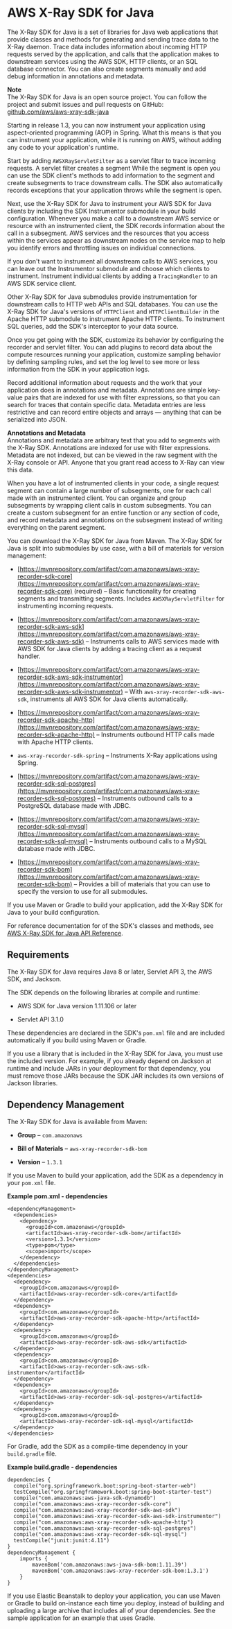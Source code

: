 # AWS X\-Ray SDK for Java<a name="xray-sdk-java"></a>

The X\-Ray SDK for Java is a set of libraries for Java web applications that provide classes and methods for generating and sending trace data to the X\-Ray daemon\. Trace data includes information about incoming HTTP requests served by the application, and calls that the application makes to downstream services using the AWS SDK, HTTP clients, or an SQL database connector\. You can also create segments manually and add debug information in annotations and metadata\.

**Note**  
The X\-Ray SDK for Java is an open source project\. You can follow the project and submit issues and pull requests on GitHub: [github\.com/aws/aws\-xray\-sdk\-java](https://github.com/aws/aws-xray-sdk-java)

Starting in release 1\.3, you can now instrument your application using aspect\-oriented programming \(AOP\) in Spring\. What this means is that you can instrument your application, while it is running on AWS, without adding any code to your application's runtime\.

Start by adding `AWSXRayServletFilter` as a servlet filter to trace incoming requests\. A servlet filter creates a segment While the segment is open you can use the SDK client's methods to add information to the segment and create subsegments to trace downstream calls\. The SDK also automatically records exceptions that your application throws while the segment is open\.

Next, use the X\-Ray SDK for Java to instrument your AWS SDK for Java clients by including the SDK Instrumentor submodule in your build configuration\. Whenever you make a call to a downstream AWS service or resource with an instrumented client, the SDK records information about the call in a subsegment\. AWS services and the resources that you access within the services appear as downstream nodes on the service map to help you identify errors and throttling issues on individual connections\.

If you don't want to instrument all downstream calls to AWS services, you can leave out the Instrumentor submodule and choose which clients to instrument\. Instrument individual clients by adding a `TracingHandler` to an AWS SDK service client\.

Other X\-Ray SDK for Java submodules provide instrumentation for downstream calls to HTTP web APIs and SQL databases\. You can use the X\-Ray SDK for Java's versions of `HTTPClient` and `HTTPClientBuilder` in the Apache HTTP submodule to instrument Apache HTTP clients\. To instrument SQL queries, add the SDK's interceptor to your data source\.

Once you get going with the SDK, customize its behavior by configuring the recorder and servlet filter\. You can add plugins to record data about the compute resources running your application, customize sampling behavior by defining sampling rules, and set the log level to see more or less information from the SDK in your application logs\.

Record additional information about requests and the work that your application does in annotations and metadata\. Annotations are simple key\-value pairs that are indexed for use with filter expressions, so that you can search for traces that contain specific data\. Metadata entries are less restrictive and can record entire objects and arrays — anything that can be serialized into JSON\.

**Annotations and Metadata**  
Annotations and metadata are arbitrary text that you add to segments with the X\-Ray SDK\. Annotations are indexed for use with filter expressions\. Metadata are not indexed, but can be viewed in the raw segment with the X\-Ray console or API\. Anyone that you grant read access to X\-Ray can view this data\.

When you have a lot of instrumented clients in your code, a single request segment can contain a large number of subsegments, one for each call made with an instrumented client\. You can organize and group subsegments by wrapping client calls in custom subsegments\. You can create a custom subsegment for an entire function or any section of code, and record metadata and annotations on the subsegment instead of writing everything on the parent segment\.

You can download the X\-Ray SDK for Java from Maven\. The X\-Ray SDK for Java is split into submodules by use case, with a bill of materials for version management:

+ [https://mvnrepository.com/artifact/com.amazonaws/aws-xray-recorder-sdk-core](https://mvnrepository.com/artifact/com.amazonaws/aws-xray-recorder-sdk-core) \(required\) – Basic functionality for creating segments and transmitting segments\. Includes `AWSXRayServletFilter` for instrumenting incoming requests\.

+ [https://mvnrepository.com/artifact/com.amazonaws/aws-xray-recorder-sdk-aws-sdk](https://mvnrepository.com/artifact/com.amazonaws/aws-xray-recorder-sdk-aws-sdk) – Instruments calls to AWS services made with AWS SDK for Java clients by adding a tracing client as a request handler\.

+ [https://mvnrepository.com/artifact/com.amazonaws/aws-xray-recorder-sdk-aws-sdk-instrumentor](https://mvnrepository.com/artifact/com.amazonaws/aws-xray-recorder-sdk-aws-sdk-instrumentor) – With `aws-xray-recorder-sdk-aws-sdk`, instruments all AWS SDK for Java clients automatically\.

+ [https://mvnrepository.com/artifact/com.amazonaws/aws-xray-recorder-sdk-apache-http](https://mvnrepository.com/artifact/com.amazonaws/aws-xray-recorder-sdk-apache-http) – Instruments outbound HTTP calls made with Apache HTTP clients\.

+   `aws-xray-recorder-sdk-spring` – Instruments X\-Ray applications using Spring\. 

+ [https://mvnrepository.com/artifact/com.amazonaws/aws-xray-recorder-sdk-sql-postgres](https://mvnrepository.com/artifact/com.amazonaws/aws-xray-recorder-sdk-sql-postgres) – Instruments outbound calls to a PostgreSQL database made with JDBC\.

+ [https://mvnrepository.com/artifact/com.amazonaws/aws-xray-recorder-sdk-sql-mysql](https://mvnrepository.com/artifact/com.amazonaws/aws-xray-recorder-sdk-sql-mysql) – Instruments outbound calls to a MySQL database made with JDBC\.

+ [https://mvnrepository.com/artifact/com.amazonaws/aws-xray-recorder-sdk-bom](https://mvnrepository.com/artifact/com.amazonaws/aws-xray-recorder-sdk-bom) – Provides a bill of materials that you can use to specify the version to use for all submodules\.

If you use Maven or Gradle to build your application, add the X\-Ray SDK for Java to your build configuration\.

For reference documentation for of the SDK's classes and methods, see [AWS X\-Ray SDK for Java API Reference](http://docs.aws.amazon.com/xray-sdk-for-java/latest/javadoc)\.

## Requirements<a name="xray-sdk-java-requirements"></a>

The X\-Ray SDK for Java requires Java 8 or later, Servlet API 3, the AWS SDK, and Jackson\.

The SDK depends on the following libraries at compile and runtime:

+ AWS SDK for Java version 1\.11\.106 or later

+ Servlet API 3\.1\.0

These dependencies are declared in the SDK's `pom.xml` file and are included automatically if you build using Maven or Gradle\.

If you use a library that is included in the X\-Ray SDK for Java, you must use the included version\. For example, if you already depend on Jackson at runtime and include JARs in your deployment for that dependency, you must remove those JARs because the SDK JAR includes its own versions of Jackson libraries\. 

## Dependency Management<a name="xray-sdk-java-dependencies"></a>

The X\-Ray SDK for Java is available from Maven:

+ **Group** – `com.amazonaws`

+ **Bill of Materials** – `aws-xray-recorder-sdk-bom`

+ **Version** – `1.3.1`

If you use Maven to build your application, add the SDK as a dependency in your `pom.xml` file\.

**Example pom\.xml \- dependencies**  

```
<dependencyManagement>
  <dependencies>
    <dependency>
      <groupId>com.amazonaws</groupId>
      <artifactId>aws-xray-recorder-sdk-bom</artifactId>
      <version>1.3.1</version>
      <type>pom</type>
      <scope>import</scope>
    </dependency>
  </dependencies>
</dependencyManagement>
<dependencies>
  <dependency>
    <groupId>com.amazonaws</groupId>
    <artifactId>aws-xray-recorder-sdk-core</artifactId>
  </dependency>
  <dependency>
    <groupId>com.amazonaws</groupId>
    <artifactId>aws-xray-recorder-sdk-apache-http</artifactId>
  </dependency>
  <dependency>
    <groupId>com.amazonaws</groupId>
    <artifactId>aws-xray-recorder-sdk-aws-sdk</artifactId>
  </dependency>
  <dependency>
    <groupId>com.amazonaws</groupId>
    <artifactId>aws-xray-recorder-sdk-aws-sdk-instrumentor</artifactId>
  </dependency>
  <dependency>
    <groupId>com.amazonaws</groupId>
    <artifactId>aws-xray-recorder-sdk-sql-postgres</artifactId>
  </dependency>
  <dependency>
    <groupId>com.amazonaws</groupId>
    <artifactId>aws-xray-recorder-sdk-sql-mysql</artifactId>
  </dependency>
</dependencies>
```

For Gradle, add the SDK as a compile\-time dependency in your `build.gradle` file\.

**Example build\.gradle \- dependencies**  

```
dependencies {
  compile("org.springframework.boot:spring-boot-starter-web")
  testCompile("org.springframework.boot:spring-boot-starter-test")
  compile("com.amazonaws:aws-java-sdk-dynamodb")
  compile("com.amazonaws:aws-xray-recorder-sdk-core")
  compile("com.amazonaws:aws-xray-recorder-sdk-aws-sdk")
  compile("com.amazonaws:aws-xray-recorder-sdk-aws-sdk-instrumentor")
  compile("com.amazonaws:aws-xray-recorder-sdk-apache-http")
  compile("com.amazonaws:aws-xray-recorder-sdk-sql-postgres")
  compile("com.amazonaws:aws-xray-recorder-sdk-sql-mysql")
  testCompile("junit:junit:4.11")
}
dependencyManagement {
    imports {
        mavenBom('com.amazonaws:aws-java-sdk-bom:1.11.39')
        mavenBom('com.amazonaws:aws-xray-recorder-sdk-bom:1.3.1')
    }
}
```

If you use Elastic Beanstalk to deploy your application, you can use Maven or Gradle to build on\-instance each time you deploy, instead of building and uploading a large archive that includes all of your dependencies\. See the sample application for an example that uses Gradle\.